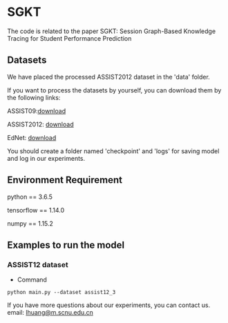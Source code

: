 # SGKT

The code is related to the paper SGKT: Session Graph-Based Knowledge Tracing for Student Performance Prediction


## Datasets
We have placed the processed ASSIST2012 dataset in the 'data' folder.

If you want to process the datasets by yourself, you can download them by the following links:

ASSIST09:[download](https://drive.google.com/file/d/1NNXHFRxcArrU0ZJSb9BIL56vmUt5FhlE/view)

ASSIST2012: [download](https://drive.google.com/file/d/0BxCxNjHXlkkHczVDT2kyaTQyZUk/edit?usp=sharing)

EdNet: [download](https://drive.google.com/file/d/1AmGcOs5U31wIIqvthn9ARqJMrMTFTcaw/view)

You should create a folder named 'checkpoint' and 'logs' for saving model and log in our experiments.

## Environment Requirement

python == 3.6.5

tensorflow == 1.14.0

numpy == 1.15.2

## Examples to run the model

### ASSIST12 dataset
* Command
```
python main.py --dataset assist12_3
```

If you have more questions about our experiments, you can contact us. 
email: lhuang@m.scnu.edu.cn
